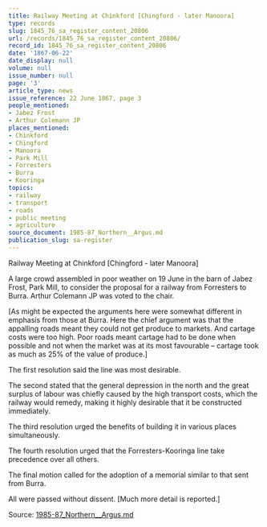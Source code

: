 ```yaml
---
title: Railway Meeting at Chinkford [Chingford - later Manoora]
type: records
slug: 1845_76_sa_register_content_20806
url: /records/1845_76_sa_register_content_20806/
record_id: 1845_76_sa_register_content_20806
date: '1867-06-22'
date_display: null
volume: null
issue_number: null
page: '3'
article_type: news
issue_reference: 22 June 1867, page 3
people_mentioned:
- Jabez Frost
- Arthur Colemann JP
places_mentioned:
- Chinkford
- Chingford
- Manoora
- Park Mill
- Forresters
- Burra
- Kooringa
topics:
- railway
- transport
- roads
- public meeting
- agriculture
source_document: 1985-87_Northern__Argus.md
publication_slug: sa-register
---
```


Railway Meeting at Chinkford [Chingford - later Manoora]

A large crowd assembled in poor weather on 19 June in the barn of Jabez Frost, Park Mill, to consider the proposal for a railway from Forresters to Burra.  Arthur Colemann JP was voted to the chair.

[As might be expected the arguments here were somewhat different in emphasis from those at Burra.  Here the chief argument was that the appalling roads meant they could not get produce to markets.  And cartage costs were too high.  Poor roads meant cartage had to be done when possible and not when the market was at its most favourable – cartage took as much as 25% of the value of produce.]

The first resolution said the line was most desirable.

The second stated that the general depression in the north and the great surplus of labour was chiefly caused by the high transport costs, which the railway would remedy, making it highly desirable that it be constructed immediately.

The third resolution urged the benefits of building it in various places simultaneously.

The fourth resolution urged that the Forresters-Kooringa line take precedence over all others.

The final motion called for the adoption of a memorial similar to that sent from Burra.

All were passed without dissent.  [Much more detail is reported.]

Source: [1985-87_Northern__Argus.md](/downloads/markdown/1985-87_Northern__Argus.md)
